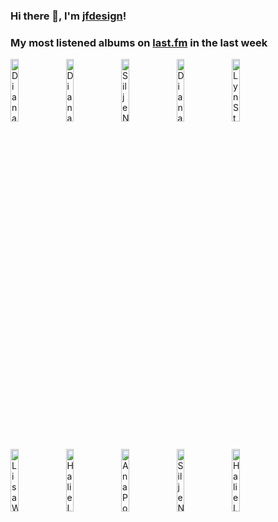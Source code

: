 ### Hi there 👋, I'm [jfdesign](https://blog.jfdesignnet.com)!

### My most listened albums on [last.fm](https://www.last.fm/user/jfdesignnet) in the last week

[<img src='https://lastfm.freetls.fastly.net/i/u/300x300/39e21199df494aabb64109a668e9bba6.png' width='16%' height='16%' alt='Diana Krall - The Very Best Of Diana Krall'>](https://www.last.fm/music/diana%2bkrall/the%2bvery%2bbest%2bof%2bdiana%2bkrall)&nbsp;
[<img src='https://lastfm.freetls.fastly.net/i/u/300x300/90e24202fcd9104751423e9a3e46038d.jpg' width='16%' height='16%' alt='Diana Krall - Wallflower (The Complete Sessions)'>](https://www.last.fm/music/diana%2bkrall/wallflower%2b%2528the%2bcomplete%2bsessions%2529)&nbsp;
[<img src='https://lastfm.freetls.fastly.net/i/u/300x300/6ee403597a4bc1b5a1d73f871c544caf.jpg' width='16%' height='16%' alt='Silje Nergaard - Silje Nergaard'>](https://www.last.fm/music/silje%2bnergaard/silje%2bnergaard)&nbsp;
[<img src='https://lastfm.freetls.fastly.net/i/u/300x300/a212cd5954433e47ba350a4a3fa22d97.jpg' width='16%' height='16%' alt='Diana Krall - Glad Rag Doll (Deluxe Edition)'>](https://www.last.fm/music/diana%2bkrall/glad%2brag%2bdoll%2b%2528deluxe%2bedition%2529)&nbsp;
[<img src='https://lastfm.freetls.fastly.net/i/u/300x300/b7606da1b1e234364617f9bc6e8393c0.png' width='16%' height='16%' alt='Lyn Stanley - Live at Studio A'>](https://www.last.fm/music/lyn%2bstanley/live%2bat%2bstudio%2ba)&nbsp;
<br>
[<img src='https://lastfm.freetls.fastly.net/i/u/300x300/84a6610777e54bfbbb28beb52d9432ee.jpg' width='16%' height='16%' alt='Lisa Wahlandt - Wowowonder'>](https://www.last.fm/music/lisa%2bwahlandt/wowowonder)&nbsp;
[<img src='https://lastfm.freetls.fastly.net/i/u/300x300/e148b83e3a0449f7c993f58d6eb07076.jpg' width='16%' height='16%' alt='Halie Loren - Heart First'>](https://www.last.fm/music/halie%2bloren/heart%2bfirst)&nbsp;
[<img src='https://lastfm.freetls.fastly.net/i/u/300x300/f83764a557d2d4f94cc273c614fb279d.jpg' width='16%' height='16%' alt='Ana Popovic - Trilogy (Full Album)'>](https://www.last.fm/music/ana%2bpopovic/trilogy%2b%2528full%2balbum%2529)&nbsp;
[<img src='https://lastfm.freetls.fastly.net/i/u/300x300/5be7d4a2bbaa27ac8c0e22837de9c212.jpg' width='16%' height='16%' alt='Silje Nergaard - If I Could Wrap up a Kiss - Siljes Christmas (Bonus Track Version)'>](https://www.last.fm/music/silje%2bnergaard/if%2bi%2bcould%2bwrap%2bup%2ba%2bkiss%2b-%2bsilje%2527s%2bchristmas%2b%2528bonus%2btrack%2bversion%2529)&nbsp;
[<img src='https://lastfm.freetls.fastly.net/i/u/300x300/24108aeadc814167c1bd190bd6c8f3ff.jpg' width='16%' height='16%' alt='Halie Loren - Simply Love'>](https://www.last.fm/music/halie%2bloren/simply%2blove)&nbsp;
<br>
